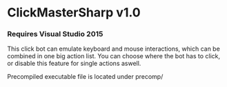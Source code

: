 # ClickMasterSharp v1.0

### Requires Visual Studio 2015

This click bot can emulate keyboard and mouse interactions, which can be combined in one big action list.
You can choose where the bot has to click, or disable this feature for single actions aswell.

Precompiled executable file is located under precomp/
